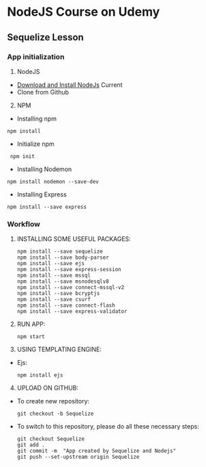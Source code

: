 # NodeJS Course on Udemy
## Sequelize Lesson 
### App initialization
1. NodeJS
 - [Download and Install NodeJs](https://nodejs.org/en/) Current
 - Clone from Github 
2. NPM
 - Installing npm
```
npm install
```
 - Initialize npm
```
 npm init
```
 - Installing Nodemon
```
npm install nodemon --save-dev
```
 - Installing Express 
```
npm install --save express 
```
### Workflow
1. INSTALLING SOME USEFUL PACKAGES:
    ```
    npm install --save sequelize
    npm install --save body-parser
    npm install --save ejs
    npm install --save express-session
    npm install --save mssql
    npm install --save msnodesqlv8
    npm install --save connect-mssql-v2
    npm install --save bcryptjs
    npm install --save csurf
    npm install --save connect-flash
    npm install --save express-validator
    ```
2. RUN APP: 
    ```
    npm start
    ```
3. USING TEMPLATING ENGINE: 
* Ejs: 
    ```
    npm install ejs
    ```
4. UPLOAD ON GITHUB:
* To create new repository:
     ```
    git checkout -b Sequelize
     ```
* To switch to this repository, please do all these necessary steps:
     ```
    git checkout Sequelize
    git add .
    git commit -m  "App created by Sequelize and Nodejs"
    git push --set-upstream origin Sequelize
    ```

